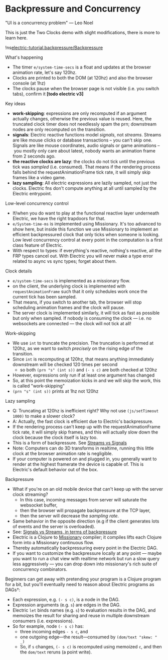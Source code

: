 # Backpressure and Concurrency <span id="title-extra"><span>

<div id="nav"></div>

"UI is a concurrency problem" — Leo Noel

This is just the Two Clocks demo with slight modifications, there is more to learn here.

!ns[electric-tutorial.backpressure/Backpressure]()

What's happening
* The timer `e/system-time-secs` is a float and updates at the browser animation rate, let's say 120hz.
* Clocks are printed to both the DOM (at 120hz) and also the browser console (at 1hz)
* The clocks pause when the browser page is not visible (i.e. you switch tabs), confirm it **[todo electric v3]**

Key ideas
* **work-skipping**: expressions are only recomputed if an argument actually changes, otherwise the previous value is reused. Here, the truncated clock timer does not needlessly spam the prn; downstream nodes are only recomputed on the transition.
* **signals**: Electric reactive functions model *signals*, not *streams*. Streams are like mouse clicks or database transactions – you can't skip one. Signals are like mouse coordinates, audio signals or game animations – you mostly only care about latest, nobody wants an animation frame from 2 seconds ago.
* **the reactive clocks are lazy**: the clocks do not tick until the previous tick was *sampled* (i.e. consumed). That means if the rendering process falls behind the requestAnimationFrame tick rate, it will simply skip frames like a video game.
* **lazy sampling**: All electric expressions are lazily sampled, not just the clocks. Electric fns don't compute anything at all until sampled by the Electric entrypoint.

Low-level concurrency control

* If/when you do want to play at the functional reactive layer underneath Electric, we have the right trapdoors for that.
* `e/System-time-ms` is implemented using Missionary. It's too advanced to show here, but inside this function we use Missionary to implement an efficient backpressured clock that only ticks when someone is looking. Low level concurrency control at every point in the computation is a first class feature of Electric.
* With respect to types: if everything's reactive, nothing's reactive, all the FRP types cancel out. With Electric you will never make a type error related to async vs sync types; forget about them.

Clock details
* `e/system-time-secs` is implemented as a missionary flow.
* on the client, the underlying clock is implemented with `requestAnimationFrame` such that it only schedules work once the current tick has been sampled.
* That means, if you switch to another tab, the browser will stop scheduling animation frames and the clock will pause.
* The server clock is implemented similarly, it will tick as fast as possible but only when sampled. If nobody is consuming the clock — i.e. no websockets are connected — the clock will not tick at all!

Work-skipping
* We use `int` to truncate the precision. The truncation is performed at 120hz, as we want to switch *precisely* on the rising edge of the transition.
* Since `int` is recomputing at 120hz, that means anything immediately downstream will be checked 120 times per second
  * so both `(prn "s" (int s))` and `(- s c)` are both checked at 120hz
* However, expressions only run if at least one argument has changed
* So, at this point the memoization kicks in and we will skip the work, this is called "work-skipping"
* `(prn "s" (int s))` prints at 1hz not 120hz

Lazy sampling
* Q: Truncating at 120hz is inefficient right? Why not use `(js/setTimeout 1000)` to make a slower clock?
* A: Actually, the fast clock is efficient due to Electric's backpressure.
* If the rendering process can't keep up with the requestAnimationFrame tick rate, it will simply skip frames, and this will actually slow down the clock because the clock itself is lazy too.
* This is a form of backpressure. See [Streams vs Signals](https://www.dustingetz.com/#/page/signals%20vs%20streams%2C%20in%20terms%20of%20backpressure%20%282023%29)
* Note: Computers can do 3D transforms in realtime, running this little clock at the browser animation rate is negligible.
* If your computer is powered on and plugged in, you generally want to render at the highest framerate the device is capable of. This is Electric's default behavior out of the box.

Backpressure
* What if you're on an old mobile device that can't keep up with the server clock streaming?
  * In this case, incoming messages from server will saturate the websocket buffer,
  * then the browser will propagate backpressure at the TCP layer,
  * then the server will decrease the *sampling rate*.
* Same behavior in the opposite direction (e.g if the client generates lots of events and the server is overloaded).
* See: [Signals vs Streams, in terms of backpressure](https://www.dustingetz.com/#/page/signals%20vs%20streams%2C%20in%20terms%20of%20backpressure%20%282023%29)
* Electric is a Clojure to [Missionary](https://github.com/leonoel/missionary) compiler; it compiles lifts each Clojure form into a Missionary continuous flow.
* Thereby automatically backpressuring every point in the Electric DAG.
* If you want to customize the backpressure locally at any point — maybe you want to run a chat view with realtime network but run a slow query less aggressively — you can drop down into missionary's rich suite of concurrency combinators.

Beginners can get away with pretending your program is a Clojure program for a bit, but you'll eventually need to reason about Electric programs as DAGs†:

* Each expression, e.g. `(- s c)`, is a node in the DAG.
* Expression arguments (e.g. `s`) are edges in the DAG.
* Electric `let` binds names (e.g. `s`) to evaluation results in the DAG, and memoizes the result for sharing and reuse in multiple downstream consumers (i.e. expressions).
* So for example, node `(- s c)` has:
  * three incoming edges `- s c`, and
  * one outgoing edge—the result—consumed by `(dom/text "skew: " _)`
  * So, if `s` changes, `(- s c)` is recomputed using memoized `c`, and then the `dom/text` reruns (a point write).
